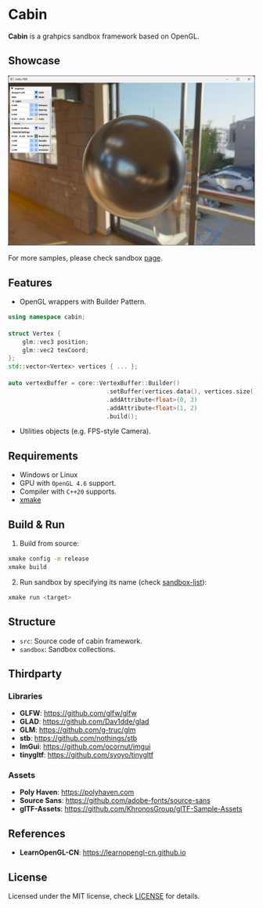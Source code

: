 # Cabin

**Cabin** is a grahpics sandbox framework based on OpenGL.

## Showcase

![hello_pbr](showcase/hello_pbr_1.png)

For more samples, please check sandbox [page](sandbox).

## Features

- OpenGL wrappers with Builder Pattern.

```cpp
using namespace cabin;

struct Vertex {
    glm::vec3 position;
    glm::vec2 texCoord;
};
std::vector<Vertex> vertices { ... };

auto vertexBuffer = core::VertexBuffer::Builder()
                            .setBuffer(vertices.data(), vertices.size() * sizeof(Vertex), GL_STATIC_DRAW)
                            .addAttribute<float>(0, 3)
                            .addAttribute<float>(1, 2)
                            .build();
```

- Utilities objects (e.g. FPS-style Camera).

## Requirements

- Windows or Linux
- GPU with `OpenGL 4.6` support.
- Compiler with `C++20` supports.
- [xmake](https://github.com/xmake-io/xmake)

## Build & Run

1. Build from source:

```bash
xmake config -m release
xmake build
```

2. Run sandbox by specifying its name (check [sandbox-list](sandbox)):

```bash
xmake run <target>
```

## Structure

- `src`: Source code of cabin framework.
- `sandbox`: Sandbox collections.

## Thirdparty

### Libraries

- **GLFW**: <https://github.com/glfw/glfw>
- **GLAD**: <https://github.com/Dav1dde/glad>
- **GLM**: <https://github.com/g-truc/glm>
- **stb**: <https://github.com/nothings/stb>
- **ImGui**: <https://github.com/ocornut/imgui>
- **tinygltf**: <https://github.com/syoyo/tinygltf>

### Assets

- **Poly Haven**: <https://polyhaven.com>
- **Source Sans**: <https://github.com/adobe-fonts/source-sans>
- **glTF-Assets**: <https://github.com/KhronosGroup/glTF-Sample-Assets>

## References

- **LearnOpenGL-CN**: <https://learnopengl-cn.github.io>

## License

Licensed under the MIT license, check [LICENSE](LICENSE) for details.
